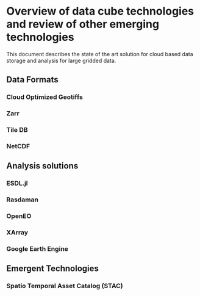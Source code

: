 # Overview of data cube technologies and review of other emerging technologies

This document describes the state of the art solution for cloud based data storage and analysis for large gridded data. 


## Data Formats

### Cloud Optimized Geotiffs

### Zarr

### Tile DB

### NetCDF

## Analysis solutions

### ESDL.jl

### Rasdaman

### OpenEO

### XArray

### Google Earth Engine


## Emergent Technologies

### Spatio Temporal Asset Catalog (STAC)